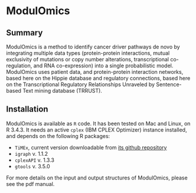 # ModulOmics

## Summary
ModulOmics is a method to identify cancer driver pathways de novo by integrating multiple data types (protein-protein interactions, mutual exclusivity of mutations or copy number alterations, transcriptional co-regulation, and RNA co-expression) into a single probabilistic model. ModulOmics uses patient data, and protein-protein interaction networks, based here on the Hippie database and regulatory connections, based here on the Transcriptional Regulatory Relationships Unraveled by Sentence-based Text mining database (TRRUST).

## Installation
ModulOmics is available as ```R``` code. It has been tested on Mac and Linux, on R 3.4.3. It needs an active ```cplex``` (IBM CPLEX Optimizer) instance installed, and depends on the following R packages:
* ```TiMEx```, current version downloadable from [its github repository](https://github.com/csimona/TiMEx/)
* ```igraph``` v. 1.1.2
* ```cplexAPI``` v. 1.3.3
* ```gtools``` v. 3.5.0

For more details on the input and output structures of ModulOmics, please see the pdf manual.


